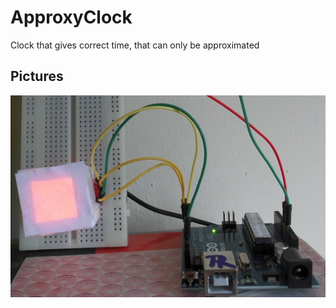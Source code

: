 # ApproxyClock

Clock that gives correct time, that can only be approximated

## Pictures

![ApproxyClock prototype fo 2015-03-21](ApproxyClockPrototype.jpg)

